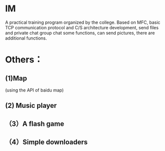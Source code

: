 # IM 
A practical training program organized by the college.
Based on MFC, basic TCP communication protocol and C/S architecture development, send files and private chat group chat some functions, can send pictures, there are additional functions.
# Others：
 ##  (1)Map
 (using the API of baidu map)
 ##  (2) Music player
 ## （3）A flash game
 ## （4）Simple downloaders
